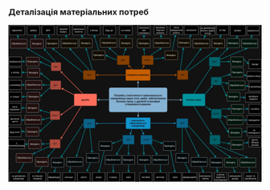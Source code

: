 ### Деталізація матеріальних потреб
![mindmap](/1-SoftwareRequirements/1.1-DeterminingConsumerNeeds/1.1.2-MaterialNeedsDetails/kirlan-mindmap.jpg)
